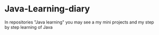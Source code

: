 # Java-Learning-diary
In repositories "Java learning" you may see a my mini projects and my step by step learning of Java
